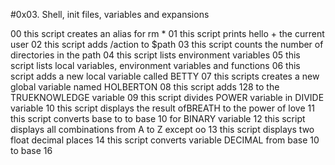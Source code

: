 #0x03. Shell, init files, variables and expansions

00 this script creates an alias for rm *
01 this script prints hello + the current user 
02 this script adds /action to $path
03 this script counts the number of directories in the path
04 this script lists environment variables
05 this script lists local variables, environment variables and functions
06 this script adds a new local variable called BETTY
07 this scripts creates a new global variable named HOLBERTON
08 this script adds 128 to the TRUEKNOWLEDGE variable
09 this script divides POWER variable in DIVIDE variable
10 this script displays the result ofBREATH to the power of love
11 this script converts base to to base 10 for BINARY variable
12 this script displays all combinations from A to Z except oo 
13 this script displays two float decimal places
14 this script converts variable DECIMAL from base 10 to base 16 


